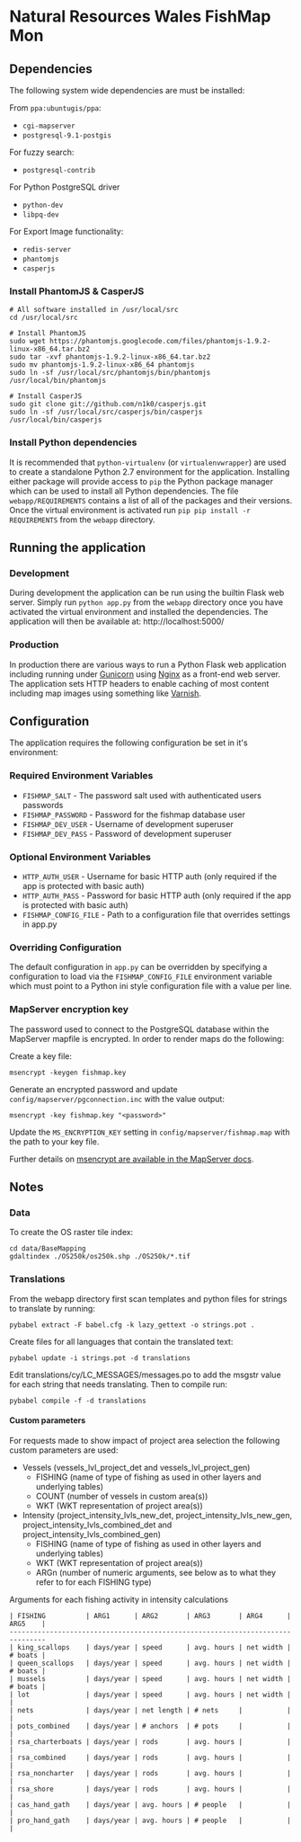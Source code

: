Natural Resources Wales FishMap Mon
===================================

Dependencies
------------

The following system wide dependencies are must be installed:

From `ppa:ubuntugis/ppa`:

* `cgi-mapserver`
* `postgresql-9.1-postgis`

For fuzzy search:

* `postgresql-contrib`

For Python PostgreSQL driver

* `python-dev`
* `libpq-dev`

For Export Image functionality:

* `redis-server`
* `phantomjs`
* `casperjs`

### Install PhantomJS & CasperJS

    # All software installed in /usr/local/src
    cd /usr/local/src

    # Install PhantomJS
    sudo wget https://phantomjs.googlecode.com/files/phantomjs-1.9.2-linux-x86_64.tar.bz2
    sudo tar -xvf phantomjs-1.9.2-linux-x86_64.tar.bz2
    sudo mv phantomjs-1.9.2-linux-x86_64 phantomjs
    sudo ln -sf /usr/local/src/phantomjs/bin/phantomjs /usr/local/bin/phantomjs

    # Install CasperJS
    sudo git clone git://github.com/n1k0/casperjs.git
    sudo ln -sf /usr/local/src/casperjs/bin/casperjs /usr/local/bin/casperjs

### Install Python dependencies

It is recommended that `python-virtualenv` (or `virtualenvwrapper`) are used to create a standalone Python 2.7 environment for the application. Installing either package will provide access to `pip` the Python package manager which can be used to install all Python dependencies. The file `webapp/REQUIREMENTS` contains a list of all of the packages and their versions. Once the virtual environment is activated run `pip pip install -r REQUIREMENTS` from the `webapp` directory.

Running the application
-----------------------

### Development

During development the application can be run using the builtin Flask web server. Simply run `python app.py` from the `webapp` directory once you have activated the virtual environment and installed the dependencies. The application will then be available at: http://localhost:5000/

### Production

In production there are various ways to run a Python Flask web application including running under [Gunicorn](http://gunicorn.org/) using [Nginx](http://nginx.com/) as a front-end web server. The application sets HTTP headers to enable caching of most content including map images using something like [Varnish](https://www.varnish-cache.org/).

Configuration
-------------

The application requires the following configuration be set in it's environment:

### Required Environment Variables

* `FISHMAP_SALT` - The password salt used with authenticated users passwords
* `FISHMAP_PASSWORD` - Password for the fishmap database user
* `FISHMAP_DEV_USER` - Username of development superuser
* `FISHMAP_DEV_PASS` - Password of development superuser

### Optional Environment Variables

* `HTTP_AUTH_USER` - Username for basic HTTP auth (only required if the app is protected with basic auth)
* `HTTP_AUTH_PASS` - Password for basic HTTP auth (only required if the app is protected with basic auth)
* `FISHMAP_CONFIG_FILE` - Path to a configuration file that overrides settings in app.py

### Overriding Configuration

The default configuration in `app.py` can be overridden by specifying a configuration to load via the `FISHMAP_CONFIG_FILE` environment variable which must point to a Python ini style configuration file with a value per line.

### MapServer encryption key

The password used to connect to the PostgreSQL database within the MapServer mapfile is encrypted. In order to render maps do the following:

Create a key file:

    msencrypt -keygen fishmap.key

Generate an encrypted password and update `config/mapserver/pgconnection.inc` with the value output:

    msencrypt -key fishmap.key "<password>"

Update the `MS_ENCRYPTION_KEY` setting in `config/mapserver/fishmap.map` with the path to your key file.

Further details on [msencrypt are available in the MapServer docs](http://www.mapserver.org/utilities/msencrypt.html).

Notes
-----

### Data

To create the OS raster tile index:

    cd data/BaseMapping
    gdaltindex ./OS250k/os250k.shp ./OS250k/*.tif

### Translations

From the webapp directory first scan templates and python files for strings to translate by running:

    pybabel extract -F babel.cfg -k lazy_gettext -o strings.pot .

Create files for all languages that contain the translated text:

    pybabel update -i strings.pot -d translations

Edit translations/cy/LC_MESSAGES/messages.po to add the msgstr value for each string that needs translating. Then to compile run:

    pybabel compile -f -d translations

#### Custom parameters

For requests made to show impact of project area selection the following custom parameters are used:

* Vessels (vessels\_lvl\_project\_det and vessels\_lvl\_project\_gen)
    * FISHING (name of type of fishing as used in other layers and underlying tables)
    * COUNT (number of vessels in custom area(s))
    * WKT (WKT representation of project area(s))
* Intensity (project\_intensity\_lvls\_new\_det, project\_intensity\_lvls\_new\_gen, project\_intensity\_lvls\_combined\_det and project\_intensity\_lvls\_combined\_gen)
    * FISHING (name of type of fishing as used in other layers and underlying tables)
    * WKT (WKT representation of project area(s))
    * ARGn (number of numeric arguments, see below as to what they refer to for each FISHING type)

Arguments for each fishing activity in intensity calculations

    | FISHING          | ARG1      | ARG2       | ARG3       | ARG4      | ARG5    |
    -------------------------------------------------------------------------------
    | king_scallops    | days/year | speed      | avg. hours | net width | # boats |
    | queen_scallops   | days/year | speed      | avg. hours | net width | # boats |
    | mussels          | days/year | speed      | avg. hours | net width | # boats |
    | lot              | days/year | speed      | avg. hours | net width |         |
    | nets             | days/year | net length | # nets     |           |         |
    | pots_combined    | days/year | # anchors  | # pots     |           |         |
    | rsa_charterboats | days/year | rods       | avg. hours |           |         |
    | rsa_combined     | days/year | rods       | avg. hours |           |         |
    | rsa_noncharter   | days/year | rods       | avg. hours |           |         |
    | rsa_shore        | days/year | rods       | avg. hours |           |         |
    | cas_hand_gath    | days/year | avg. hours | # people   |           |         |
    | pro_hand_gath    | days/year | avg. hours | # people   |           |         |
